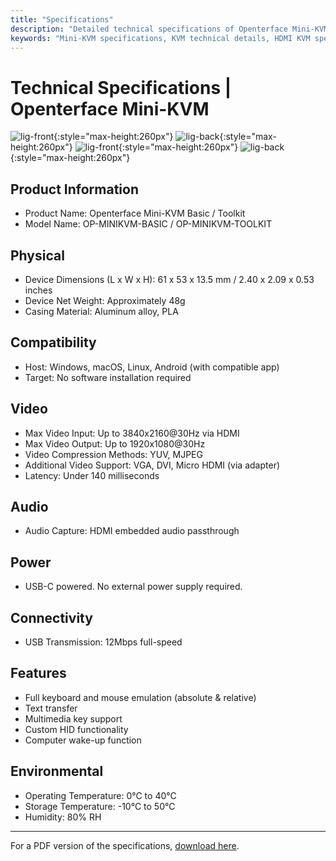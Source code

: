 ```yaml
---
title: "Specifications"
description: "Detailed technical specifications of Openterface Mini-KVM including video capabilities up to 4K@30Hz input, 1080p@30Hz output, USB connectivity, physical dimensions, and environmental requirements. Complete hardware specifications for both Basic and Toolkit versions."
keywords: "Mini-KVM specifications, KVM technical details, HDMI KVM specs, 4K KVM switch, USB-C KVM, computer peripherals specs, KVM dimensions, video compression, keyboard mouse emulation, hardware specifications"
---
```


# **Technical Specifications** | Openterface Mini-KVM

![lig-front](/images/product/minikvm-v1-9-front.svg#only-light){:style="max-height:260px"}
![lig-back](/images/product/minikvm-v1-9-back.svg#only-light){:style="max-height:260px"}
![lig-front](/images/product/minikvm-v1-9-front_1.svg#only-dark){:style="max-height:260px"}
![lig-back](/images/product/minikvm-v1-9-back_1.svg#only-dark){:style="max-height:260px"}

## Product Information
- Product Name: Openterface Mini-KVM Basic / Toolkit
- Model Name: OP-MINIKVM-BASIC / OP-MINIKVM-TOOLKIT

## Physical
- Device Dimensions (L x W x H): 61 x 53 x 13.5 mm / 2.40 x 2.09 x 0.53 inches
- Device Net Weight: Approximately 48g
- Casing Material: Aluminum alloy, PLA

## Compatibility
- Host: Windows, macOS, Linux, Android (with compatible app)
- Target: No software installation required

## Video
- Max Video Input: Up to 3840x2160@30Hz via HDMI
- Max Video Output: Up to 1920x1080@30Hz
- Video Compression Methods: YUV, MJPEG
- Additional Video Support: VGA, DVI, Micro HDMI (via adapter)
- Latency: Under 140 milliseconds

## Audio
- Audio Capture: HDMI embedded audio passthrough

## Power
- USB-C powered. No external power supply required.

## Connectivity
- USB Transmission: 12Mbps full-speed

## Features
- Full keyboard and mouse emulation (absolute & relative)
- Text transfer
- Multimedia key support
- Custom HID functionality
- Computer wake-up function

## Environmental
- Operating Temperature: 0°C to 40°C
- Storage Temperature: -10°C to 50°C
- Humidity: 80% RH

---

For a PDF version of the specifications, [download here](https://raw.githubusercontent.com/TechxArtisanStudio/Openterface/main/product-printed-materials/minikvm_quick_start_guide_20240928.pdf).